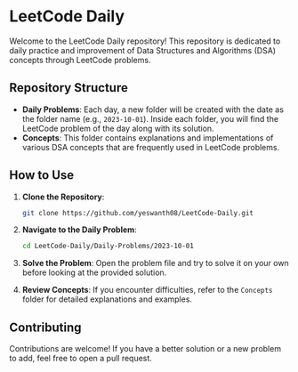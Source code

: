 # LeetCode Daily

Welcome to the LeetCode Daily repository! This repository is dedicated to daily practice and improvement of Data Structures and Algorithms (DSA) concepts through LeetCode problems.

## Repository Structure

- **Daily Problems**: Each day, a new folder will be created with the date as the folder name (e.g., `2023-10-01`). Inside each folder, you will find the LeetCode problem of the day along with its solution.
- **Concepts**: This folder contains explanations and implementations of various DSA concepts that are frequently used in LeetCode problems.

## How to Use

1. **Clone the Repository**:
    ```bash
    git clone https://github.com/yeswanth08/LeetCode-Daily.git
    ```

2. **Navigate to the Daily Problem**:
    ```bash
    cd LeetCode-Daily/Daily-Problems/2023-10-01
    ```

3. **Solve the Problem**: Open the problem file and try to solve it on your own before looking at the provided solution.

4. **Review Concepts**: If you encounter difficulties, refer to the `Concepts` folder for detailed explanations and examples.

## Contributing

Contributions are welcome! If you have a better solution or a new problem to add, feel free to open a pull request.

